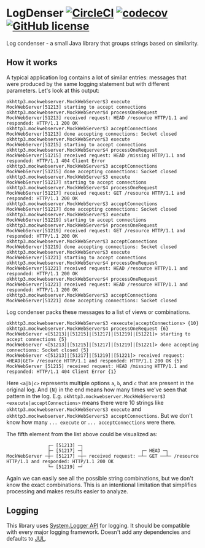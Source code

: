 # LogDenser [![CircleCI](https://dl.circleci.com/status-badge/img/gh/malyginvv/logdenser/tree/main.svg?style=shield)](https://dl.circleci.com/status-badge/redirect/gh/malyginvv/logdenser/tree/main) [![codecov](https://codecov.io/gh/malyginvv/logdenser/graph/badge.svg?token=JRST9RSKKX)](https://codecov.io/gh/malyginvv/logdenser) [![GitHub license](https://img.shields.io/badge/license-MIT-blue.svg)](https://raw.githubusercontent.com/malyginvv/logdenser/main/LICENSE)

Log condenser - a small Java library that groups strings based on similarity.

## How it works
A typical application log contains a lot of similar entries: messages that were produced by the same logging statement but with different parameters.
Let's look at this output:
```
okhttp3.mockwebserver.MockWebServer$3 execute
MockWebServer[51213] starting to accept connections
okhttp3.mockwebserver.MockWebServer$4 processOneRequest
MockWebServer[51213] received request: HEAD /resource HTTP/1.1 and responded: HTTP/1.1 200 OK
okhttp3.mockwebserver.MockWebServer$3 acceptConnections
MockWebServer[51213] done accepting connections: Socket closed
okhttp3.mockwebserver.MockWebServer$3 execute
MockWebServer[51215] starting to accept connections
okhttp3.mockwebserver.MockWebServer$4 processOneRequest
MockWebServer[51215] received request: HEAD /missing HTTP/1.1 and responded: HTTP/1.1 404 Client Error
okhttp3.mockwebserver.MockWebServer$3 acceptConnections
MockWebServer[51215] done accepting connections: Socket closed
okhttp3.mockwebserver.MockWebServer$3 execute
MockWebServer[51217] starting to accept connections
okhttp3.mockwebserver.MockWebServer$4 processOneRequest
MockWebServer[51217] received request: GET /resource HTTP/1.1 and responded: HTTP/1.1 200 OK
okhttp3.mockwebserver.MockWebServer$3 acceptConnections
MockWebServer[51217] done accepting connections: Socket closed
okhttp3.mockwebserver.MockWebServer$3 execute
MockWebServer[51219] starting to accept connections
okhttp3.mockwebserver.MockWebServer$4 processOneRequest
MockWebServer[51219] received request: GET /resource HTTP/1.1 and responded: HTTP/1.1 200 OK
okhttp3.mockwebserver.MockWebServer$3 acceptConnections
MockWebServer[51219] done accepting connections: Socket closed
okhttp3.mockwebserver.MockWebServer$3 execute
MockWebServer[51221] starting to accept connections
okhttp3.mockwebserver.MockWebServer$4 processOneRequest
MockWebServer[51221] received request: HEAD /resource HTTP/1.1 and responded: HTTP/1.1 200 OK
okhttp3.mockwebserver.MockWebServer$4 processOneRequest
MockWebServer[51221] received request: HEAD /resource HTTP/1.1 and responded: HTTP/1.1 200 OK
okhttp3.mockwebserver.MockWebServer$3 acceptConnections
MockWebServer[51221] done accepting connections: Socket closed
```
Log condenser packs these messages to a list of views or combinations.
```
okhttp3.mockwebserver.MockWebServer$3 <execute|acceptConnections> {10}
okhttp3.mockwebserver.MockWebServer$4 processOneRequest {6}
MockWebServer <[51213]|[51215]|[51217]|[51219]|[51221]> starting to accept connections {5}
MockWebServer <[51213]|[51215]|[51217]|[51219]|[51221]> done accepting connections: Socket closed {5}
MockWebServer <[51213]|[51217]|[51219]|[51221]> received request: <HEAD|GET> /resource HTTP/1.1 and responded: HTTP/1.1 200 OK {5}
MockWebServer [51215] received request: HEAD /missing HTTP/1.1 and responded: HTTP/1.1 404 Client Error {1}
```
Here `<a|b|c>` represents multiple options `a`, `b`, and `c` that are present in the original log. 
And `{N}` in the end means how many times we've seen that pattern in the log.
E.g. `okhttp3.mockwebserver.MockWebServer$3 <execute|acceptConnections>` means there were 10 strings like 
`okhttp3.mockwebserver.MockWebServer$3 execute` and `okhttp3.mockwebserver.MockWebServer$3 acceptConnections`.
But we don't know how many `... execute` or `... acceptConnections` were there.

The fifth element from the list above could be visualized as:
```
               ┌─ [51213] ─┐
               ├─ [51217] ─┤                     ┌─ HEAD ─┐
MockWebServer ─┼─ [51217] ─┼─ received request: ─┴─ GET ──┴─ /resource HTTP/1.1 and responded: HTTP/1.1 200 OK
               └─ [51219] ─┘
```
Again we can easily see all the possible string combinations, but we don't know the exact combinations.
This is an intentional limitation that simplifies processing and makes results easier to analyze.

## Logging
This library uses [System.Logger API](https://docs.oracle.com/en/java/javase/17/docs/api/java.base/java/lang/System.Logger.html) for logging. 
It should be compatible with every major logging framework. Doesn't add any dependencies and defaults to [JUL](https://docs.oracle.com/en/java/javase/17/docs/api/java.logging/java/util/logging/package-summary.html).